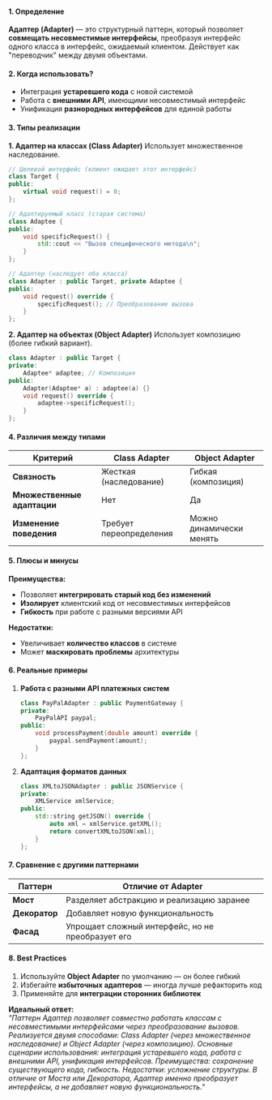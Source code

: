 #### **1. Определение**
**Адаптер (Adapter)** — это структурный паттерн, который позволяет **совмещать несовместимые интерфейсы**, преобразуя интерфейс одного класса в интерфейс, ожидаемый клиентом. Действует как "переводчик" между двумя объектами.

#### **2. Когда использовать?**
- Интеграция **устаревшего кода** с новой системой
- Работа с **внешними API**, имеющими несовместимый интерфейс
- Унификация **разнородных интерфейсов** для единой работы

#### **3. Типы реализации**

**1. Адаптер на классах (Class Adapter)**
Использует множественное наследование.

```cpp
// Целевой интерфейс (клиент ожидает этот интерфейс)
class Target {
public:
    virtual void request() = 0;
};

// Адаптируемый класс (старая система)
class Adaptee {
public:
    void specificRequest() {
        std::cout << "Вызов специфического метода\n";
    }
};

// Адаптер (наследует оба класса)
class Adapter : public Target, private Adaptee {
public:
    void request() override {
        specificRequest(); // Преобразование вызова
    }
};
```

**2. Адаптер на объектах (Object Adapter)**
Использует композицию (более гибкий вариант).

```cpp
class Adapter : public Target {
private:
    Adaptee* adaptee; // Композиция
public:
    Adapter(Adaptee* a) : adaptee(a) {}
    void request() override {
        adaptee->specificRequest();
    }
};
```

#### **4. Различия между типами**

| Критерий          | Class Adapter               | Object Adapter             |
|--------------------|-----------------------------|----------------------------|
| **Связность**      | Жесткая (наследование)      | Гибкая (композиция)        |
| **Множественные адаптации** | Нет                       | Да                         |
| **Изменение поведения** | Требует переопределения | Можно динамически менять   |

#### **5. Плюсы и минусы**

**Преимущества:**
- Позволяет **интегрировать старый код без изменений**
- **Изолирует** клиентский код от несовместимых интерфейсов
- **Гибкость** при работе с разными версиями API

**Недостатки:**
- Увеличивает **количество классов** в системе
- Может **маскировать проблемы** архитектуры

#### **6. Реальные примеры**
1. **Работа с разными API платежных систем**  
   ```cpp
   class PayPalAdapter : public PaymentGateway {
   private:
       PayPalAPI paypal;
   public:
       void processPayment(double amount) override {
           paypal.sendPayment(amount);
       }
   };
   ```

2. **Адаптация форматов данных**  
   ```cpp
   class XMLtoJSONAdapter : public JSONService {
   private:
       XMLService xmlService;
   public:
       std::string getJSON() override {
           auto xml = xmlService.getXML();
           return convertXMLtoJSON(xml);
       }
   };
   ```

#### **7. Сравнение с другими паттернами**

| Паттерн       | Отличие от Adapter          |
|---------------|-----------------------------|
| **Мост**      | Разделяет абстракцию и реализацию заранее |
| **Декоратор** | Добавляет новую функциональность |
| **Фасад**     | Упрощает сложный интерфейс, но не преобразует его |

#### **8. Best Practices**
1. Используйте **Object Adapter** по умолчанию — он более гибкий
2. Избегайте **избыточных адаптеров** — иногда лучше рефакторить код
3. Применяйте для **интеграции сторонних библиотек**

**Идеальный ответ:**  
*"Паттерн Адаптер позволяет совместно работать классам с несовместимыми интерфейсами через преобразование вызовов. Реализуется двумя способами: Class Adapter (через множественное наследование) и Object Adapter (через композицию). Основные сценарии использования: интеграция устаревшего кода, работа с внешними API, унификация интерфейсов. Преимущества: сохранение существующего кода, гибкость. Недостатки: усложнение структуры. В отличие от Моста или Декоратора, Адаптер именно преобразует интерфейсы, а не добавляет новую функциональность."*